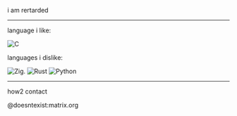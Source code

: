 i am rertarded
___
language i like:

![C](https://img.shields.io/badge/c-%2300599C.svg?style=for-the-badge&logo=c&logoColor=white)

languages i dislike:

![Zig](https://img.shields.io/badge/Zig-%23F7A41D.svg?style=for-the-badge&logo=zig&logoColor=white).
![Rust](https://img.shields.io/badge/rust-%23000000.svg?style=for-the-badge&logo=rust&logoColor=white)
![Python](https://img.shields.io/badge/python-3670A0?style=for-the-badge&logo=python&logoColor=ffdd54)
___
how2 contact

@doesntexist:matrix.org
